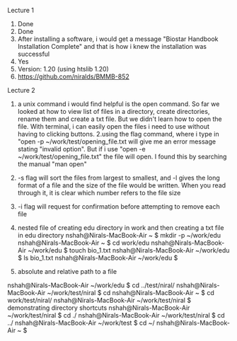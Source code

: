 Lecture 1
1. Done 
2. Done 
3. After installing a software, i would get a message "Biostar Handbook Installation Complete" and that is how i knew the installation was successful 
4. Yes
5. Version: 1.20 (using htslib 1.20)
6. https://github.com/niralds/BMMB-852

Lecture 2
1. a unix command i would find helpful is the open command. So far we looked at how to view list of files in a directory, create directories, rename them and create a txt file. But we didn't learn how to open the file. With terminal, i can easily open the files i need to use without having to clicking buttons. 
2.using the flag command, where i type in "open -p ~/work/test/opening_file.txt will give me an error message stating "invalid option". But if i use "open -e ~/work/test/opening_file.txt" the file will open. I found this by searching the manual "man open"
3. -s flag will sort the files from largest to smallest, and -l gives the long format of a file and the size of the file would be written. When you read through it, it is clear which number refers to the file size 
4. -i flag will request for confirmation before attempting to remove each file
5. nested file of creating edu directory in work and then creating a txt file in edu directory
nshah@Nirals-MacBook-Air ~
$ mkdir -p ~/work/edu
nshah@Nirals-MacBook-Air ~
$ cd work/edu
nshah@Nirals-MacBook-Air ~/work/edu
$ touch bio_1.txt
nshah@Nirals-MacBook-Air ~/work/edu
$ ls
bio_1.txt
nshah@Nirals-MacBook-Air ~/work/edu
$

6. absolute and relative path to a file

nshah@Nirals-MacBook-Air ~/work/edu
$ cd ../test/niral/
nshah@Nirals-MacBook-Air ~/work/test/niral
$ cd
nshah@Nirals-MacBook-Air ~
$ cd work/test/niral/
nshah@Nirals-MacBook-Air ~/work/test/niral
$
demonstrating directory shortcuts
 nshah@Nirals-MacBook-Air ~/work/test/niral
$ cd ./
nshah@Nirals-MacBook-Air ~/work/test/niral
$ cd ../
nshah@Nirals-MacBook-Air ~/work/test
$ cd ~/
nshah@Nirals-MacBook-Air ~
$
